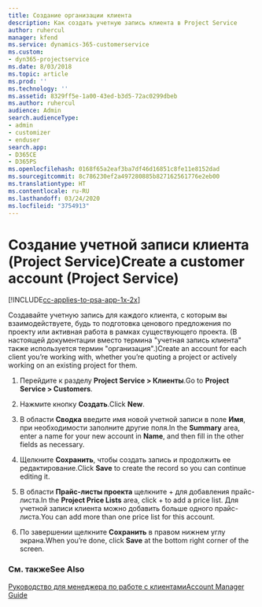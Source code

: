 ```yaml
---
title: Создание организации клиента
description: Как создать учетную запись клиента в Project Service
author: ruhercul
manager: kfend
ms.service: dynamics-365-customerservice
ms.custom:
- dyn365-projectservice
ms.date: 8/03/2018
ms.topic: article
ms.prod: ''
ms.technology: ''
ms.assetid: 8329ff5e-1a00-43ed-b3d5-72ac0299dbeb
ms.author: ruhercul
audience: Admin
search.audienceType:
- admin
- customizer
- enduser
search.app:
- D365CE
- D365PS
ms.openlocfilehash: 0168f65a2eaf3ba7df46d16851c8fe11e8152dad
ms.sourcegitcommit: 8c786230ef2a497280885b827162561776e2eb00
ms.translationtype: HT
ms.contentlocale: ru-RU
ms.lasthandoff: 03/24/2020
ms.locfileid: "3754913"
---
```

# <a name="create-a-customer-account-project-service"></a><span data-ttu-id="39103-103">Создание учетной записи клиента (Project Service)</span><span class="sxs-lookup"><span data-stu-id="39103-103">Create a customer account (Project Service)</span></span>

[!INCLUDE[cc-applies-to-psa-app-1x-2x](../includes/cc-applies-to-psa-app-1x-2x.md)]

<span data-ttu-id="39103-104">Создавайте учетную запись для каждого клиента, с которым вы взаимодействуете, будь то подготовка ценового предложения по проекту или активная работа в рамках существующего проекта. (В настоящей документации вместо термина "учетная запись клиента" также используется термин "организация".)</span><span class="sxs-lookup"><span data-stu-id="39103-104">Create an account for each client you’re working with, whether you’re quoting a project or actively working on an existing project for them.</span></span>  
  
1.  <span data-ttu-id="39103-105">Перейдите к разделу **Project Service > Клиенты**.</span><span class="sxs-lookup"><span data-stu-id="39103-105">Go to **Project Service > Customers**.</span></span>  
  
2.  <span data-ttu-id="39103-106">Нажмите кнопку **Создать**.</span><span class="sxs-lookup"><span data-stu-id="39103-106">Click **New**.</span></span>  
  
3.  <span data-ttu-id="39103-107">В области **Сводка** введите имя новой учетной записи в поле **Имя**, при необходимости заполните другие поля.</span><span class="sxs-lookup"><span data-stu-id="39103-107">In the **Summary** area, enter a name for your new account in **Name**, and then fill in the other fields as necessary.</span></span>  
  
4.  <span data-ttu-id="39103-108">Щелкните **Сохранить**, чтобы создать запись и продолжить ее редактирование.</span><span class="sxs-lookup"><span data-stu-id="39103-108">Click **Save** to create the record so you can continue editing it.</span></span>  
  
5.  <span data-ttu-id="39103-109">В области **Прайс-листы проекта** щелкните + для добавления прайс-листа.</span><span class="sxs-lookup"><span data-stu-id="39103-109">In the **Project Price Lists** area, click + to add a price list.</span></span> <span data-ttu-id="39103-110">Для учетной записи клиента можно добавить больше одного прайс-листа.</span><span class="sxs-lookup"><span data-stu-id="39103-110">You can add more than one price list for this account.</span></span>  
  
6.  <span data-ttu-id="39103-111">По завершении щелкните **Сохранить** в правом нижнем углу экрана.</span><span class="sxs-lookup"><span data-stu-id="39103-111">When you’re done, click **Save** at the bottom right corner of the screen.</span></span>  
  
### <a name="see-also"></a><span data-ttu-id="39103-112">См. также</span><span class="sxs-lookup"><span data-stu-id="39103-112">See Also</span></span>  
 [<span data-ttu-id="39103-113">Руководство для менеджера по работе с клиентами</span><span class="sxs-lookup"><span data-stu-id="39103-113">Account Manager Guide</span></span>](../project-service/account-manager-guide.md)
